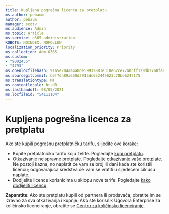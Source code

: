 ```yaml
---
title: Kupljena pogrešna licenca za pretplatu
ms.author: pebaum
author: pebaum
manager: scotv
ms.audience: Admin
ms.topic: article
ms.service: o365-administration
ROBOTS: NOINDEX, NOFOLLOW
localization_priority: Priority
ms.collection: Adm_O365
ms.custom:
- "9002455"
- "4793"
ms.openlocfilehash: 9165e204aa4a8de59932881e310e62ce77a0cff129db2768faa464d4b2391159
ms.sourcegitcommit: b5f7da89a650d2915dc652449623c78be6247175
ms.translationtype: MT
ms.contentlocale: hr-HR
ms.lasthandoff: 08/05/2021
ms.locfileid: "54111104"
---
```

# <a name="purchased-wrong-subscription-license"></a>Kupljena pogrešna licenca za pretplatu

Ako ste kupili pogrešnu pretplatničku tarifu, slijedite ove korake:

- Kupite pretplatničku tarifu koju želite. Pogledajte [kupi pretplatu](https://docs.microsoft.com/alchemyinsights/buy-a-subscription-to-office-365-for-business).
- Otkazivanje neispravne pretplate. Pogledajte [otkazivanje vaše pretplate](https://docs.microsoft.com/alchemyinsights/canceling-your-office-365-subscription).
Ne postoji kazna, no naplatit će vam se broj ili dani kada ste koristili licencu; odgovarajuća sredstva će vam se vratiti u sljedećem ciklusu naplate.
- Dodijelite licence korisnicima u sklopu nove tarife. Pogledajte [kako dodijeliti licencu](https://docs.microsoft.com/alchemyinsights/how-to-assign-a-license-to-a-user).

**Zapamtite**: Ako ste pretplatu kupili od partnera ili prodavača, obratite im se izravno za sva otkazivanja i kupnje. Ako ste korisnik Ugovora Enterprise za količinsko licenciranje, obratite se [Centru za količinsko licenciranje](https://support.microsoft.com/help/4471406/how-to-contact-the-microsoft-volume-licensing-service-center).
